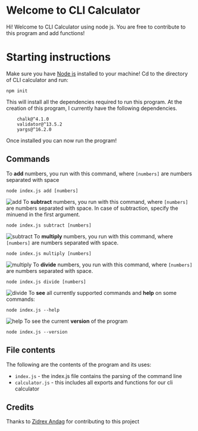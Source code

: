 # Welcome to CLI Calculator

Hi! Welcome to CLI Calculator using node js. You are free to contribute to this program and add functions!

# Starting instructions

Make sure you have [Node js](https://nodejs.org/en/) installed to your machine! Cd to the directory of CLI calculator and run: 

    npm init
     
This will install all the dependencies required to run this program. At the creation of this program, I currently have the following dependencies. 
```
	chalk@^4.1.0
    validator@^13.5.2
	yargs@^16.2.0
```
Once installed you can now run the program! 

## Commands

To **add** numbers, you run with this command, where `[numbers]` are numbers separated with space
```
node index.js add [numbers]
```
![add](2)
To **subtract** numbers, you run with this command, where `[numbers]` are numbers separated with space. In case of subtraction, specify the minuend in the first argument.
```
node index.js subtract [numbers]
```
![subtract](3)
To **multiply** numbers, you run with this command, where `[numbers]` are numbers separated with space.
```
node index.js multiply [numbers]
```
![multiply](4)
To **divide** numbers, you run with this command, where `[numbers]` are numbers separated with space. 
```
node index.js divide [numbers]
```
![divide](5)
To **see** all currently supported commands and **help** on some commands:
```
node index.js --help
```
![help](1)
To see the current **version** of the program
```
node index.js --version
```
## File contents

The following are the contents of the program and its uses:
+ `index.js` - the index.js file contains the parsing of the command line
+ `calculator.js` - this includes all exports and functions for our cli calculator

## Credits

Thanks to [Zidrex Andag](https://www.linkedin.com/in/john-zidrex-andag-3285b31a7/) for contributing to this project

[1]: assets/img/help.JPG "help"
[2]: assets/img/add.JPG "add"
[3]: assets/img/subtract.JPG "subtract"
[4]: assets/img/multiply.JPG "multiply"
[5]: assets/img/divide.JPG "divide"